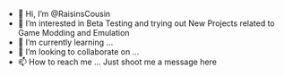 - 👋 Hi, I’m @RaisinsCousin
- 👀 I’m interested in Beta Testing and trying out New Projects related to Game Modding and Emulation
- 🌱 I’m currently learning ...
- 💞️ I’m looking to collaborate on ...
- 📫 How to reach me ... Just shoot me a message here

<!---
RaisinsCousin/RaisinsCousin is a ✨ special ✨ repository because its `README.md` (this file) appears on your GitHub profile.
You can click the Preview link to take a look at your changes.
--->
